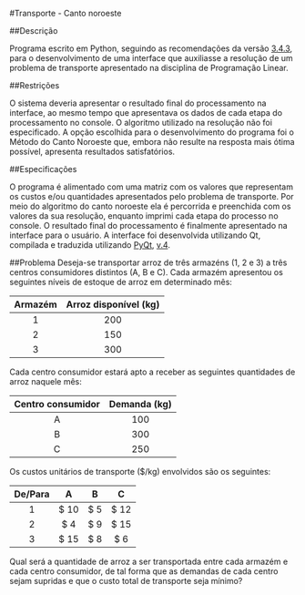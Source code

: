 #Transporte - Canto noroeste

##Descrição

Programa escrito em Python, seguindo as recomendações da versão [3.4.3](https://www.python.org/downloads/release/python-343/), para o desenvolvimento de uma interface que auxiliasse a resolução de um problema de transporte apresentado na disciplina de Programação Linear.

##Restrições

O sistema deveria apresentar o resultado final do processamento na interface, ao mesmo tempo que apresentava os dados de cada etapa do processamento no console. O algoritmo utilizado na resolução não foi especificado. A opção escolhida para o desenvolvimento do programa foi o Método do Canto Noroeste que, embora não resulte na resposta mais ótima possível, apresenta resultados satisfatórios.

##Especificações

O programa é alimentado com uma matriz com os valores que representam os custos e/ou quantidades apresentados pelo problema de transporte. Por meio do algoritmo do canto noroeste ela é percorrida e preenchida com os valores da sua resolução, enquanto imprimi cada etapa do processo no console. O resultado final do processamento é finalmente apresentado na interface para o usuário. A interface foi desenvolvida utilizando Qt, compilada e traduzida utilizando [PyQt](https://www.riverbankcomputing.com/software/pyqt/intro), [v.4](https://www.riverbankcomputing.com/software/pyqt/download).

##Problema
Deseja-se transportar arroz de três armazéns (1, 2 e 3) a três centros consumidores distintos (A, B e C). Cada armazém apresentou os seguintes níveis de estoque de arroz em determinado mês:

| Armazém | Arroz disponível (kg) |
|     :---:      |     :---:      |
| 1 | 200 |
| 2 | 150 |
| 3 | 300 |

Cada centro consumidor estará apto a receber as seguintes quantidades de arroz naquele mês:

| Centro consumidor | Demanda (kg) |
|     :---:      |     :---:      |
| A | 100 |
| B | 300 |
| C | 250 |

Os custos unitários de transporte ($/kg) envolvidos são os seguintes:

| De/Para | A | B | C |
|     :---:      |     :---:      |     :---:      |     :---:      |
| 1 | $ 10 | $ 5 | $ 12 |
| 2 | $ 4 | $ 9 | $ 15 |
| 3 | $ 15 | $ 8 | $ 6 |

Qual será a quantidade de arroz a ser transportada entre cada armazém e cada centro consumidor, de tal forma que as demandas de cada centro sejam supridas e que o custo total de transporte seja mínimo?
